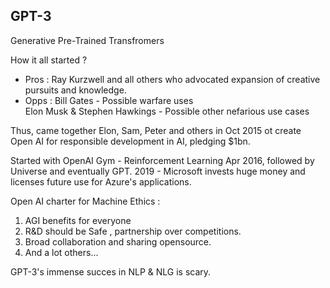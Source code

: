## GPT-3 ##

Generative Pre-Trained Transfromers

How it all started ?   
- Pros : Ray Kurzwell and all others who advocated expansion of creative pursuits and knowledge.  
- Opps : Bill Gates - Possible warfare uses  
         Elon Musk & Stephen Hawkings - Possible other nefarious use cases   
  
Thus, came together Elon, Sam, Peter and others in Oct 2015 ot create Open AI for responsible development in AI, pledging $1bn.  
  
Started with OpenAI Gym - Reinforcement Learning Apr 2016, followed by Universe and eventually GPT.
2019 - Microsoft invests huge money and licenses future use for Azure's applications.
  
Open AI charter for Machine Ethics :  
1. AGI benefits for everyone  
2. R&D should be Safe , partnership over competitions.   
3. Broad collaboration and sharing opensource.   
4. And a lot others...  
  
  
  
  
GPT-3's immense succes in NLP & NLG is scary.


